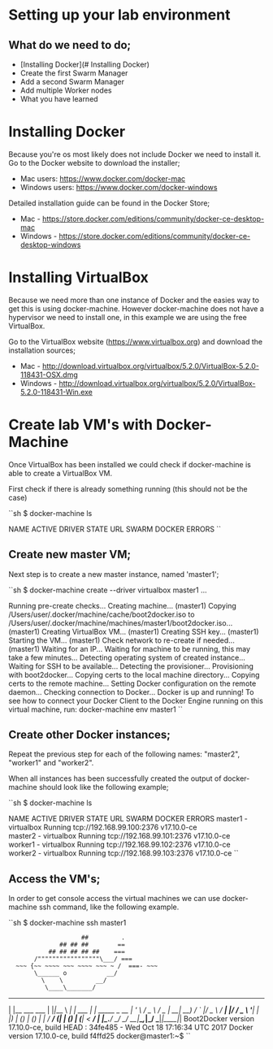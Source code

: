 # Setting up your lab environment

## What do we need to do;
- [Installing Docker](# Installing Docker)
- Create the first Swarm Manager
- Add a second Swarm Manager
- Add multiple Worker nodes
- What you have learned

# Installing Docker
Because you're os most likely does not include Docker we need to install it.
Go to the Docker website to download the installer;
- Mac users: https://www.docker.com/docker-mac
- Windows users: https://www.docker.com/docker-windows

Detailed installation guide can be found in the Docker Store;
- Mac - https://store.docker.com/editions/community/docker-ce-desktop-mac
- Windows - https://store.docker.com/editions/community/docker-ce-desktop-windows


# Installing VirtualBox
Because we need more than one instance of Docker and the easies way to get this is using docker-machine.
However docker-machine does not have a hypervisor we need to install one, in this example we are using the free VirtualBox.

Go to the VirtualBox website (https://www.virtualbox.org) and download the installation sources;
- Mac - http://download.virtualbox.org/virtualbox/5.2.0/VirtualBox-5.2.0-118431-OSX.dmg
- Windows - http://download.virtualbox.org/virtualbox/5.2.0/VirtualBox-5.2.0-118431-Win.exe

# Create lab VM's with Docker-Machine
Once VirtualBox has been installed we could check if docker-machine is able to create a VirtualBox VM.

First check if there is already something running (this should not be the case)

``sh
$ docker-machine ls

NAME   ACTIVE   DRIVER   STATE   URL   SWARM   DOCKER   ERRORS
``

## Create new master VM;
Next step is to create a new master instance, named 'master1';

``sh
$ docker-machine create --driver virtualbox master1
...

Running pre-create checks...
Creating machine...
(master1) Copying /Users/user/.docker/machine/cache/boot2docker.iso to /Users/user/.docker/machine/machines/master1/boot2docker.iso...
(master1) Creating VirtualBox VM...
(master1) Creating SSH key...
(master1) Starting the VM...
(master1) Check network to re-create if needed...
(master1) Waiting for an IP...
Waiting for machine to be running, this may take a few minutes...
Detecting operating system of created instance...
Waiting for SSH to be available...
Detecting the provisioner...
Provisioning with boot2docker...
Copying certs to the local machine directory...
Copying certs to the remote machine...
Setting Docker configuration on the remote daemon...
Checking connection to Docker...
Docker is up and running!
To see how to connect your Docker Client to the Docker Engine running on this virtual machine, run: docker-machine env master1
``

## Create other Docker instances;
Repeat the previous step for each of the following names: "master2", "worker1" and "worker2".

When all instances has been successfully created the output of docker-machine should look like the following example;

``sh
$ docker-machine ls

NAME      ACTIVE   DRIVER       STATE     URL                         SWARM   DOCKER        ERRORS
master1   -        virtualbox   Running   tcp://192.168.99.100:2376           v17.10.0-ce   
master2   -        virtualbox   Running   tcp://192.168.99.101:2376           v17.10.0-ce   
worker1   -        virtualbox   Running   tcp://192.168.99.102:2376           v17.10.0-ce   
worker2   -        virtualbox   Running   tcp://192.168.99.103:2376           v17.10.0-ce
``

## Access the VM's;
In order to get console access the virtual machines we can use docker-machine ssh command, like the following example.

``sh
$ docker-machine ssh master1

                        ##         .
                  ## ## ##        ==
               ## ## ## ## ##    ===
           /"""""""""""""""""\___/ ===
      ~~~ {~~ ~~~~ ~~~ ~~~~ ~~~ ~ /  ===- ~~~
           \______ o           __/
             \    \         __/
              \____\_______/
 _                 _   ____     _            _
| |__   ___   ___ | |_|___ \ __| | ___   ___| | _____ _ __
| '_ \ / _ \ / _ \| __| __) / _` |/ _ \ / __| |/ / _ \ '__|
| |_) | (_) | (_) | |_ / __/ (_| | (_) | (__|   <  __/ |
|_.__/ \___/ \___/ \__|_____\__,_|\___/ \___|_|\_\___|_|
Boot2Docker version 17.10.0-ce, build HEAD : 34fe485 - Wed Oct 18 17:16:34 UTC 2017
Docker version 17.10.0-ce, build f4ffd25
docker@master1:~$
``
